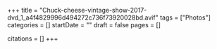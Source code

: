 +++
title = "Chuck-cheese-vintage-show-2017-dvd_1_a4f4829996d494272c736f73920028bd.avif"
tags = ["Photos"]
categories = []
startDate = ""
draft = false
pages = []

citations = []
+++
